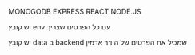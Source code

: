MONOGODB
EXPRESS
REACT
NODE.JS

יש קובץ env
עם כל הפרטים שצריך

יש קובץ
data
ב
backend
שמכיל את הפרטים של היוזר אדמין
